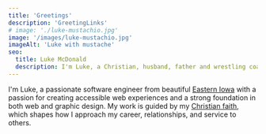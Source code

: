 ```yaml
---
title: 'Greetings'
description: 'GreetingLinks'
# image: './luke-mustachio.jpg'
image: '/images/luke-mustachio.jpg'
imageAlt: 'Luke with mustache'
seo:
  title: Luke McDonald
  description: I'm Luke, a Christian, husband, father and wrestling coach living in beautiful Eastern Iowa. My tent making is as a full-stack developer with an eye for design.
---
```


I'm Luke, a passionate software engineer from beautiful [Eastern Iowa](https://goo.gl/h2EmHJ) with a passion for creating accessible web experiences and a strong foundation in both web and graphic design. My work is guided by my [Christian faith](https://www.biblegateway.com/passage/?search=Acts+18%3A3&version=ESV), which shapes how I approach my career, relationships, and service to others.
